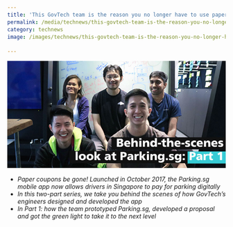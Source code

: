 ```yaml
---
title: 'This GovTech team is the reason you no longer have to use paper parking coupons'
permalink: /media/technews/this-govtech-team-is-the-reason-you-no-longer-have-to-use-paper-parking-coupons
category: technews
image: /images/technews/this-govtech-team-is-the-reason-you-no-longer-have-to-use-paper-parking-coupons-part-1.png

---
```



![this govtech team is the reason you no longer have to use paper parking coupons](/images/technews/this-govtech-team-is-the-reason-you-no-longer-have-to-use-paper-parking-coupons-part-1.png)

* *Paper coupons be gone! Launched in October 2017, the Parking.sg mobile app now allows drivers in Singapore to pay for parking digitally* 
* *In this two-part series, we take you behind the scenes of how GovTech’s engineers designed and developed the app* 
* *In Part 1: how the team prototyped Parking.sg, developed a proposal and got the green light to take it to the next level*

